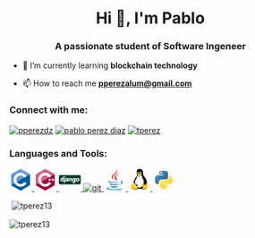 <!---![Anurag's GitHub stats](https://github-readme-stats.vercel.app/api?username=TPerez13&show_icons=true&theme=tokyonight&count_private=true&show_icons=true)--->
<h1 align="center">Hi 👋, I'm Pablo</h1>
<h3 align="center">A passionate student of Software Ingeneer</h3>

- 🌱 I’m currently learning **blockchain technology**

- 📫 How to reach me **pperezalum@gmail.com**

<h3 align="left">Connect with me:</h3>
<p align="left">
<a href="https://twitter.com/pperezdz" target="blank"><img align="center" src="https://raw.githubusercontent.com/rahuldkjain/github-profile-readme-generator/master/src/images/icons/Social/twitter.svg" alt="pperezdz" height="30" width="40" /></a>
<a href="https://www.linkedin.com/in/pablo-perez-diaz-a6151722a/" target="blank"><img align="center" src="https://raw.githubusercontent.com/rahuldkjain/github-profile-readme-generator/master/src/images/icons/Social/linked-in-alt.svg" alt="pablo perez diaz" height="30" width="40" /></a>
<a href="https://es.stackoverflow.com/users/267129/tperez" target="blank"><img align="center" src="https://raw.githubusercontent.com/rahuldkjain/github-profile-readme-generator/master/src/images/icons/Social/stack-overflow.svg" alt="tperez" height="30" width="40" /></a>
</p>

<h3 align="left">Languages and Tools:</h3>
<p align="left"> <a href="https://www.cprogramming.com/" target="_blank" rel="noreferrer"> <img src="https://raw.githubusercontent.com/devicons/devicon/master/icons/c/c-original.svg" alt="c" width="40" height="40"/> </a> <a href="https://www.w3schools.com/cpp/" target="_blank" rel="noreferrer"> <img src="https://raw.githubusercontent.com/devicons/devicon/master/icons/cplusplus/cplusplus-original.svg" alt="cplusplus" width="40" height="40"/> </a> <a href="https://www.djangoproject.com/" target="_blank" rel="noreferrer"> <img src="https://raw.githubusercontent.com/devicons/devicon/master/icons/django/django-original.svg" alt="django" width="40" height="40"/> </a> <a href="https://git-scm.com/" target="_blank" rel="noreferrer"> <img src="https://www.vectorlogo.zone/logos/git-scm/git-scm-icon.svg" alt="git" width="40" height="40"/> </a> <a href="https://www.java.com" target="_blank" rel="noreferrer"> <img src="https://raw.githubusercontent.com/devicons/devicon/master/icons/java/java-original.svg" alt="java" width="40" height="40"/> </a> <a href="https://www.linux.org/" target="_blank" rel="noreferrer"> <img src="https://raw.githubusercontent.com/devicons/devicon/master/icons/linux/linux-original.svg" alt="linux" width="40" height="40"/> </a> <a href="https://www.python.org" target="_blank" rel="noreferrer"> <img src="https://raw.githubusercontent.com/devicons/devicon/master/icons/python/python-original.svg" alt="python" width="40" height="40"/> </a> </p>

<p>&nbsp;<img align="center" src="https://github-readme-stats.vercel.app/api?username=tperez13&show_icons=true&locale=en" alt="tperez13" /></p>

<p><img align="center" src="https://github-readme-streak-stats.herokuapp.com/?user=tperez13&" alt="tperez13" /></p>

